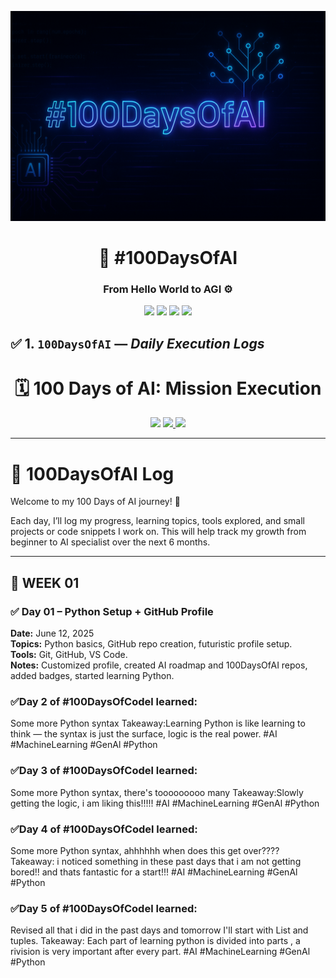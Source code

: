 <p align="center">
  <img src="https://github.com/Princerodricks/100DaysOfAI/blob/main/100daysofai_banner.png" alt="AI Banner" style="max-width: 100%;">
</p>
<h1 align="center">📆 #100DaysOfAI</h1>
<h3 align="center">From Hello World to AGI ⚙️</h3>

<p align="center">
  <img src="https://img.shields.io/badge/Python-FFD43B?style=for-the-badge&logo=python&logoColor=black"/>
  <img src="https://img.shields.io/badge/HuggingFace-FBB040?style=for-the-badge&logo=huggingface&logoColor=black"/>
  <img src="https://img.shields.io/badge/LangChain-0c111f?style=for-the-badge&logo=data:image/svg+xml;base64,...&logoColor=white"/>
  <img src="https://img.shields.io/badge/Transformers-FF6F61?style=for-the-badge&logo=github&logoColor=white"/>
</p>

## ✅ 1. `100DaysOfAI` — _Daily Execution Logs_

<h1 align="center">🗓️ 100 Days of AI: Mission Execution</h1>

<p align="center">
  <img src="https://img.shields.io/badge/Challenge-Active-neon?style=for-the-badge&logo=gitbook&logoColor=black"/>
  <a href="https://github.com/Princerodricks/100DaysOfAI/commits/main">
    <img src="https://img.shields.io/github/last-commit/Princerodricks/100DaysOfAI?style=for-the-badge&color=lightblue" />
  </a>
  <img src="https://img.shields.io/badge/LLMs-LangChain-purple?style=for-the-badge&logo=openai"/>
</p>

---
# 🧠 100DaysOfAI Log

Welcome to my 100 Days of AI journey! 🚀

Each day, I’ll log my progress, learning topics, tools explored, and small projects or code snippets I work on. This will help track my growth from beginner to AI specialist over the next 6 months.

---

## 🾏️ WEEK 01

### ✅ Day 01 – Python Setup + GitHub Profile
**Date:** June 12, 2025  
**Topics:** Python basics, GitHub repo creation, futuristic profile setup.  
**Tools:** Git, GitHub, VS Code.  
**Notes:** Customized profile, created AI roadmap and 100DaysOfAI repos, added badges, started learning Python. 

### ✅Day 2 of #100DaysOfCodel learned:
Some more Python syntax
Takeaway:Learning Python is like learning to think — the syntax is just the surface, logic is the real power. 
#AI #MachineLearning #GenAl #Python

### ✅Day 3 of #100DaysOfCodel learned:
Some more Python syntax, there's tooooooooo many 
Takeaway:Slowly getting the logic, i am liking this!!!!! 
#AI #MachineLearning #GenAl #Python

### ✅Day 4 of #100DaysOfCodel learned:
Some more Python syntax, ahhhhhh when does this get over????
Takeaway: i noticed something in these past days that i am not getting bored!! and thats fantastic for a start!!!
#AI #MachineLearning #GenAl #Python


### ✅Day 5 of #100DaysOfCodel learned:
Revised all that i did in the past days and tomorrow I'll start with List and tuples.
Takeaway: Each part of learning python is divided into parts , a rivision is very important after every part.
#AI #MachineLearning #GenAl #Python






